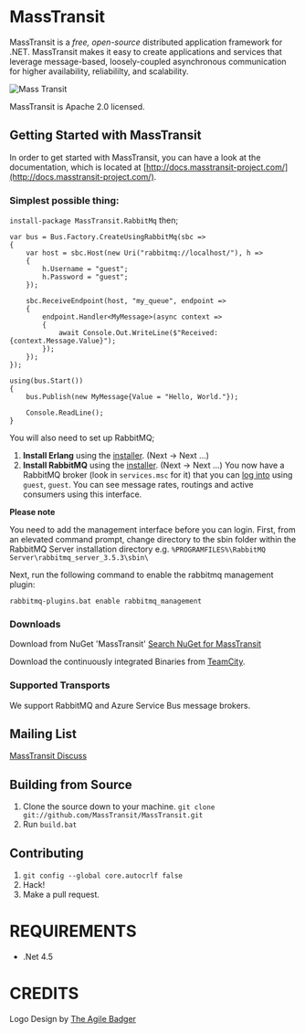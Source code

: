 MassTransit
=======

MassTransit is a _free, open-source_ distributed application framework for .NET. MassTransit makes it easy to create applications and services that leverage message-based, loosely-coupled asynchronous communication for higher availability, reliabililty, and scalability.

![Mass Transit](http://www.phatboyg.com/mt-logo.png "Mass Transit")

MassTransit is Apache 2.0 licensed.

## Getting Started with MassTransit

In order to get started with MassTransit, you can have a look at the documentation, which is located at [http://docs.masstransit-project.com/](http://docs.masstransit-project.com/).

### Simplest possible thing:

`install-package MassTransit.RabbitMq` then;

```
var bus = Bus.Factory.CreateUsingRabbitMq(sbc =>
{
    var host = sbc.Host(new Uri("rabbitmq://localhost/"), h =>
    {
        h.Username = "guest";
        h.Password = "guest";
    });

    sbc.ReceiveEndpoint(host, "my_queue", endpoint =>
    {
        endpoint.Handler<MyMessage>(async context =>
        {
            await Console.Out.WriteLine($"Received: {context.Message.Value}");
        });
    });
});

using(bus.Start())
{
    bus.Publish(new MyMessage{Value = "Hello, World."});

    Console.ReadLine();
}
```

You will also need to set up RabbitMQ; 

 1. **Install Erlang** using the [installer](http://www.erlang.org/download.html). (Next -> Next ...)
 2. **Install RabbitMQ** using the [installer](http://www.rabbitmq.com/download.html). (Next -> Next ...) You now have a RabbitMQ broker (look in `services.msc` for it) that you can [log into](http://localhost:15672/#/) using `guest`, `guest`. You can see message rates, routings and active consumers using this interface. 
 
**Please note** 

You need to add the management interface before you can login. First, from an elevated command prompt, change directory to the sbin folder within the RabbitMQ Server installation directory e.g. `%PROGRAMFILES%\RabbitMQ Server\rabbitmq_server_3.5.3\sbin\`

Next, run the following command to enable the rabbitmq management plugin:

	rabbitmq-plugins.bat enable rabbitmq_management 

### Downloads

Download from NuGet 'MassTransit' [Search NuGet for MassTransit](http://nuget.org/packages?q=masstransit)

Download the continuously integrated Binaries from [TeamCity](http://teamcity.codebetter.com/viewType.html?buildTypeId=bt8&tab=buildTypeStatusDiv).

### Supported Transports

We support RabbitMQ and Azure Service Bus message brokers.

## Mailing List

[MassTransit Discuss](http://groups.google.com/group/masstransit-discuss)

## Building from Source

 1. Clone the source down to your machine. 
   `git clone git://github.com/MassTransit/MassTransit.git`
 1. Run `build.bat`

## Contributing

 1. `git config --global core.autocrlf false`
 1. Hack!
 1. Make a pull request.
 
# REQUIREMENTS
* .Net 4.5

# CREDITS
Logo Design by [The Agile Badger](http://www.theagilebadger.com)